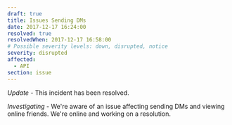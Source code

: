 ```yaml
---
draft: true
title: Issues Sending DMs
date: 2017-12-17 16:24:00
resolved: true
resolvedWhen: 2017-12-17 16:58:00
# Possible severity levels: down, disrupted, notice
severity: disrupted
affected:
  - API
section: issue
---
```


*Update* - This incident has been resolved.

*Investigating* - We're aware of an issue affecting sending DMs and viewing online friends. We're online and working on a resolution.
